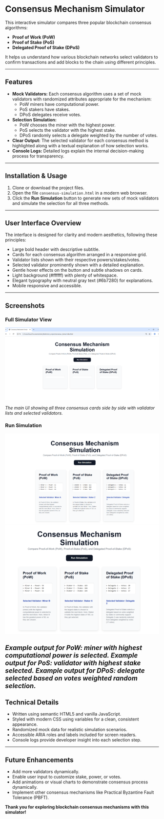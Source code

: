 # Consensus Mechanism Simulator

 This interactive simulator compares three popular blockchain consensus algorithms:

- **Proof of Work (PoW)**
- **Proof of Stake (PoS)**
- **Delegated Proof of Stake (DPoS)**

It helps us understand how various blockchain networks select validators to confirm transactions and add blocks to the chain using different principles.

---

## Features

- **Mock Validators:** Each consensus algorithm uses a set of mock validators with randomized attributes appropriate for the mechanism:
  - PoW miners have computational power.
  - PoS stakers have stakes.
  - DPoS delegates receive votes.
- **Selection Simulation:** 
  - PoW chooses the miner with the highest power.
  - PoS selects the validator with the highest stake.
  - DPoS randomly selects a delegate weighted by the number of votes.
- **Clear Output:** The selected validator for each consensus method is highlighted along with a textual explanation of how selection works.
- **Console Logs:** Detailed logs explain the internal decision-making process for transparency.

---

## Installation & Usage

1. Clone or download the project files.
2. Open the file `consensus-simulation.html` in a modern web browser.
3. Click the **Run Simulation** button to generate new sets of mock validators and simulate the selection for all three methods.

---

## User Interface Overview

The interface is designed for clarity and modern aesthetics, following these principles:

- Large bold header with descriptive subtitle.
- Cards for each consensus algorithm arranged in a responsive grid.
- Validator lists shown with their respective powers/stakes/votes.
- Selected validator prominently shown with a detailed explanation.
- Gentle hover effects on the button and subtle shadows on cards.
- Light background (#ffffff) with plenty of whitespace.
- Elegant typography with neutral gray text (#6b7280) for explanations.
- Mobile responsive and accessible.

---

## Screenshots

### Full Simulator View

![Simulator Full View](screenshots/c-1.png)

*The main UI showing all three consensus cards side by side with validator lists and selected validators.*


### Run Simulation

![Running the simmulation](screenshots/c-2.png)
![Running the simmulation](screenshots/c-3.png)


*Example output for PoW: miner with highest computational power is selected.*
*Example output for PoS: validator with highest stake selected.*
*Example output for DPoS: delegate selected based on votes weighted random selection.*
---


## Technical Details

- Written using semantic HTML5 and vanilla JavaScript.
- Styled with modern CSS using variables for a clean, consistent appearance.
- Randomized mock data for realistic simulation scenarios.
- Accessible ARIA roles and labels included for screen readers.
- Console logs provide developer insight into each selection step.

---

## Future Enhancements

- Add more validators dynamically.
- Enable user input to customize stake, power, or votes.
- Add animations or visual charts to demonstrate consensus process dynamically.
- Implement other consensus mechanisms like Practical Byzantine Fault Tolerance (PBFT).


**Thank you for exploring blockchain consensus mechanisms with this simulator!**
